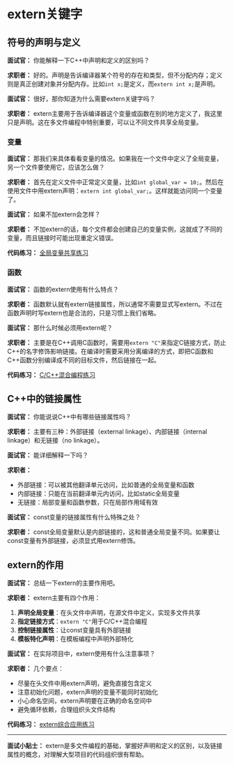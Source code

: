 # extern关键字

## 符号的声明与定义

**面试官：** 你能解释一下C++中声明和定义的区别吗？

**求职者：** 好的。声明是告诉编译器某个符号的存在和类型，但不分配内存；定义则是真正创建对象并分配内存。比如`int x;`是定义，而`extern int x;`是声明。

**面试官：** 很好，那你知道为什么需要extern关键字吗？

**求职者：** extern主要用于告诉编译器这个变量或函数在别的地方定义了，我这里只是声明。这在多文件编程中特别重要，可以让不同文件共享全局变量。

### 变量

**面试官：** 那我们来具体看看变量的情况。如果我在一个文件中定义了全局变量，另一个文件要使用它，应该怎么做？

**求职者：** 首先在定义文件中正常定义变量，比如`int global_var = 10;`。然后在使用文件中用extern声明：`extern int global_var;`。这样就能访问同一个变量了。

**面试官：** 如果不加extern会怎样？

**求职者：** 不加extern的话，每个文件都会创建自己的变量实例，这就成了不同的变量，而且链接时可能出现重定义错误。

**代码练习：** [全局变量共享练习](../.CodeReference/extern/global_variable_demo.cpp)

### 函数

**面试官：** 函数的extern使用有什么特点？

**求职者：** 函数默认就有extern链接属性，所以通常不需要显式写extern。不过在函数声明时写extern也是合法的，只是习惯上我们省略。

**面试官：** 那什么时候必须用extern呢？

**求职者：** 主要是在C++调用C函数时，需要用`extern "C"`来指定C链接方式，防止C++的名字修饰影响链接。在编译时需要采用分离编译的方式，即把C函数和C++函数分别编译成不同的目标文件，然后链接在一起。

**代码练习：** [C/C++混合编程练习](../.CodeReference/extern/c_linkage_demo.cpp)

## C++中的链接属性

**面试官：** 你能说说C++中有哪些链接属性吗？

**求职者：** 主要有三种：外部链接（external linkage）、内部链接（internal linkage）和无链接（no linkage）。

**面试官：** 能详细解释一下吗？

**求职者：**

- 外部链接：可以被其他翻译单元访问，比如普通的全局变量和函数
- 内部链接：只能在当前翻译单元内访问，比如static全局变量
- 无链接：局部变量和函数参数，只在局部作用域有效

**面试官：** const变量的链接属性有什么特殊之处？

**求职者：** const全局变量默认是内部链接的，这和普通全局变量不同。如果要让const变量有外部链接，必须显式用extern修饰。

## extern的作用

**面试官：** 总结一下extern的主要作用吧。

**求职者：** extern主要有四个作用：

1. **声明全局变量**：在头文件中声明，在源文件中定义，实现多文件共享
2. **指定链接方式**：`extern "C"`用于C/C++混合编程
3. **控制链接属性**：让const变量具有外部链接
4. **模板特化声明**：在模板编程中声明外部特化

**面试官：** 在实际项目中，extern使用有什么注意事项？

**求职者：** 几个要点：

- 尽量在头文件中用extern声明，避免直接包含定义
- 注意初始化问题，extern声明的变量不能同时初始化
- 小心命名空间，extern声明要在正确的命名空间中
- 避免循环依赖，合理组织头文件结构

**代码练习：** [extern综合应用练习](../.CodeReference/extern/extern_comprehensive_demo.cpp)

---

**面试小贴士：** extern是多文件编程的基础，掌握好声明和定义的区别，以及链接属性的概念，对理解大型项目的代码组织很有帮助。
